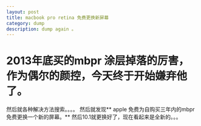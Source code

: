 ```yaml
---
layout: post
title: macbook pro retina 免费更换新屏幕
category: dump
description: dump again 。
---
```


# 2013年底买的mbpr 涂层掉落的厉害，作为偶尔的颜控，今天终于开始嫌弃他了。

然后就各种解决方法搜索。。。。
然后就发现** apple 免费为自购买三年内的mbpr 免费更换一个新的屏幕。**
然后10.1就更换好了，现在看起来是全新的。。。 
